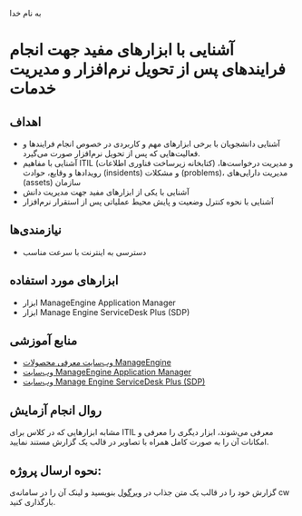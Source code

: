 به نام خدا

# آشنایی با ابزارهای مفید جهت انجام فرایندهای پس از تحویل نرم‌افزار و مدیریت خدمات

## اهداف 
- آشنایی دانشجویان با برخی ابزارهای مهم و کاربردی در خصوص انجام فرایندها و فعالیت‌هایی که پس از تحویل نرم‌افزار صورت می‌گیرد.
- آشنایی با مفاهیم ITIL (کتابخانه زیرساخت فناوری اطلاعات) و مدیریت درخواست‌ها، رویدادها و وقایع، حوادث (insidents) و مشکلات (problems)، مدیریت دارایی‌های (assets) سازمان
- آشنایی با یکی از ابزارهای مفید جهت مدیریت دانش
- آشنایی با نحوه کنترل وضعیت و پایش محیط عملیاتی پس از استقرار نرم‌افزار

## نیازمندی‌ها
- دسترسی به اینترنت با سرعت مناسب

## ابزارهای مورد استفاده
- ابزار ManageEngine Application Manager 
- ابزار Manage Engine ServiceDesk Plus (SDP)

## منابع آموزشی
- [وب‌سایت معرفی محصولات ManageEngine](https://www.manageengine.com/products.html)
- [وب‌سایت ManageEngine Application Manager](https://www.manageengine.com/products/applications_manager/help)
- [وب‌سایت Manage Engine ServiceDesk Plus (SDP)](https://www.manageengine.com/products/service-desk)

## روال انجام آزمایش
مشابه ابزارهایی که در کلاس برای ITIL معرفی می‌شوند، ابزار دیگری را معرفی و امکانات آن را به صورت کامل همراه با تصاویر در قالب یک گزارش مستند نمایید.

## نحوه ارسال پروژه:
گزارش خود را در قالب یک متن جذاب در [ویرگول](https://virgool.io/) بنویسید و لینک آن را در سامانه‌ی cw بارگذاری کنید.
